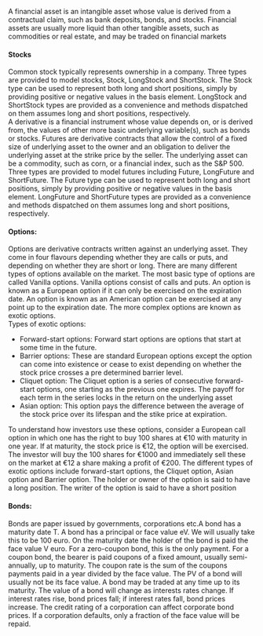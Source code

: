 A financial asset is an intangible asset whose value is derived from a contractual claim, such as bank deposits, bonds, and stocks. Financial assets are usually more liquid than other tangible assets, such as commodities or real estate, and may be traded on financial markets 
  
#### Stocks  

Common stock typically represents ownership in a company. Three types are provided to model stocks, Stock, LongStock and ShortStock. The Stock type can be used to represent both long and short positions, simply by providing positive or negative values in the basis element. LongStock and ShortStock types are provided as a convenience and methods dispatched on them assumes long and short positions, respectively.     
A derivative is a financial instrument whose value depends on, or is derived from, the values of other more basic underlying variable(s), such as bonds or stocks. Futures are derivative contracts that allow the control of a fixed size of underlying asset to the owner and an obligation to deliver the underlying asset at the strike price by the seller. The underlying asset can be a commodity, such as corn, or a financial index, such as the S&P 500.   
Three types are provided to model futures including Future, LongFuture and ShortFuture. The Future type can be used to represent both long and short positions, simply by providing positive or negative values in the basis element. LongFuture and ShortFuture types are provided as a convenience and methods dispatched on them assumes long and short positions, respectively.
#### Options:    
Options are derivative contracts written against an underlying asset. They come in four flavours depending whether they are calls or puts, and depending on whether they are short or long.
There are many different types of options available on the market. The most basic type of options are called Vanilla options. Vanilla options consist of calls and puts. An option is known as a European option if it can only be exercised on the expiration date. An option is known as an American option can be exercised at any point up to the expiration date. The more complex options are known as exotic options.   
Types of exotic options:      
* Forward-start options: Forward start options are options that start at some time in the future.  
* Barrier options: These are standard European options except the option can come into existence or cease to exist depending on whether the stock price crosses a pre determined barrier level.
* Cliquet option: The Cliquet option is a series of consecutive forward-start options, one starting as the previous one expires. The payoff for each term in the series locks in the return on the underlying asset
* Asian option: This option pays the difference between the average of the stock price over its lifespan and the stike price at expiration. 

To understand how investors use these options, consider a European call option in which one has the right to buy 100 shares at €10 with maturity in one year. If at maturity, the stock price is €12, the option will be exercised. The investor will buy the 100 shares for €1000 and immediately sell these on the market at €12 a share making a profit of €200.
The different types of exotic options include forward-start options, the Cliquet option, Asian option and Barrier option. The holder or owner of the option is said to have a long position. The writer of the option is said to have a short position
#### Bonds:
Bonds are paper issued by governments, corporations etc.A bond has a maturity date T. A bond has a principal or  face value eV. We will usually take this to be 100 euro. On the maturity date the holder of the bond is paid the face value V euro. For a zero-coupon bond, this is the only payment. For a coupon bond, the bearer is paid coupons of a fixed amount, usually semi-annually, up to maturity. The coupon rate is the sum of the coupons payments paid in a year divided by the face value. The PV of a bond will usually not be its face value. A bond may be traded at any time up to its maturity. The value of a bond will change as interests rates change. If interest rates rise, bond prices fall; if interest rates fall, bond prices increase. The credit rating of a corporation can affect corporate bond prices. If a corporation defaults, only a fraction of the face value will be repaid.

